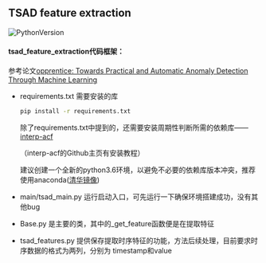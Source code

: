 ## TSAD feature extraction

![PythonVersion](https://img.shields.io/badge/python-3.6-blue)

#### tsad_feature_extraction代码框架：

参考论文[opprentice: Towards Practical and Automatic Anomaly Detection Through Machine Learning](https://conferences2.sigcomm.org/imc/2015/papers/p211.pdf)

* requirements.txt 需要安装的库
  
  ```bash
  pip install -r requirements.txt
  ```

  除了requirements.txt中提到的，还需要安装周期性判断所需的依赖库——[interp-acf](https://github.com/bmorris3/interp-acf)
  
  （interp-acf的Github主页有安装教程）
  
  建议创建一个全新的python3.6环境，以避免不必要的依赖库版本冲突，推荐使用anaconda([清华镜像](https://mirror.tuna.tsinghua.edu.cn/help/anaconda/))

* main/tsad_main.py 运行启动入口，可先运行一下确保环境搭建成功，没有其他bug

* Base.py 是主要的类，其中的_get_feature函数便是在提取特征

* tsad_features.py 提供保存提取时序特征的功能，方法后续处理，目前要求时序数据的格式为两列，分别为 timestamp和value
